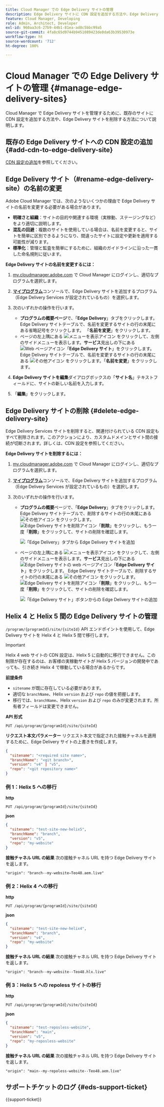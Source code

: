 ```yaml
---
title: Cloud Manager での Edge Delivery サイトの管理
description: Edge Delivery サイトに CDN 設定を追加する方法や、Edge Delivery サイトを削除する方法について説明します。
feature: Cloud Manager, Developing
role: Admin, Architect, Developer
exl-id: 960aa3c6-27b9-44b1-81ea-ad8c5bbc99a5
source-git-commit: 4fa8c65d9744b9451089423de0da63b39530973e
workflow-type: ht
source-wordcount: '712'
ht-degree: 100%

---
```


# Cloud Manager での Edge Delivery サイトの管理 {#manage-edge-delivery-sites}

Cloud Manager で Edge Delivery サイトを管理するために、既存のサイトに CDN 設定を追加する方法や、Edge Delivery サイトを削除する方法について説明します。

## 既存の Edge Delivery サイトへの CDN 設定の追加 {#add-cdn-to-edge-delivery-site}

[CDN 設定の追加](/help/implementing/cloud-manager/cdn-configurations/add-cdn-config.md)を参照してください。

## Edge Delivery サイト（#rename-edge-delivery-site）の名前の変更

Adobe Cloud Manager では、次のようないくつかの理由で Edge Delivery サイトの名前を変更する必要がある場合があります。

* **明確さと組織**：サイトの目的や関連する環境（実稼動、ステージングなど）をより適切に説明します。
* **混乱の回避**：複数のサイトを使用している場合は、名前を変更すると、サイトを簡単に区別できるようになり、間違ったサイトに設定や更新を適用する可能性が減ります。
* **標準化**：管理と監査を簡単にするために、組織のガイドラインに沿った一貫した命名規則に従います。

**Edge Delivery サイトの名前を変更するには：**

1. [my.cloudmanager.adobe.com](https://my.cloudmanager.adobe.com/) で Cloud Manager にログインし、適切なプログラムを選択します。
1. **[マイプログラム](/help/implementing/cloud-manager/navigation.md#my-programs)**&#x200B;コンソールで、Edge Delivery サイトを追加するプログラム（Edge Delivery Services が設定されているもの）を選択します。
1. 次のいずれかの操作を行います。

   * **プログラムの概要ページ**&#x200B;で、「**Edge Delivery**」タブをクリックします。Edge Delivery サイトテーブルで、名前を変更するサイトの行の末尾にある省略記号をクリックします。
「**名前を変更**」をクリックします。
   * ページの左上隅にある ![メニューを表示アイコン](https://spectrum.adobe.com/static/icons/workflow_18/Smock_ShowMenu_18_N.svg) をクリックして、左側のサイドメニューを表示します。**サービス**&#x200B;見出しの下にある ![Web ページアイコン](https://spectrum.adobe.com/static/icons/workflow_18/Smock_WebPages_18_N.svg)「**Edge Delivery サイト**」をクリックします。
Edge Delivery サイトテーブルで、名前を変更するサイトの行の末尾にある ![その他アイコン](https://spectrum.adobe.com/static/icons/workflow_18/Smock_More_18_N.svg) をクリックします。「**名前を変更**」をクリックします。

1. **Edge Delivery サイトを編集**&#x200B;ダイアログボックスの「**サイト名**」テキストフィールドに、サイトの新しい名前を入力します。

1. 「**編集**」をクリックします。

## Edge Delivery サイトの削除 {#delete-edge-delivery-site}

Edge Delivery Services サイトを削除すると、関連付けられている CDN 設定もすべて削除されます。このアクションにより、カスタムドメインとサイト間の接続が切断されます。詳しくは、CDN 設定を参照してください。<!-- https://wiki.corp.adobe.com/display/DMSArchitecture/%5BKT%5D+Cloud+Manager+2024.9.0+Release -->

**Edge Delivery サイトを削除するには：**

1. [my.cloudmanager.adobe.com](https://my.cloudmanager.adobe.com/) で Cloud Manager にログインし、適切なプログラムを選択します。
1. **[マイプログラム](/help/implementing/cloud-manager/navigation.md#my-programs)**&#x200B;コンソールで、Edge Delivery サイトを追加するプログラム（Edge Delivery Services が設定されているもの）を選択します。
1. 次のいずれかの操作を行います。

   * **プログラムの概要**&#x200B;ページで、「**Edge Delivery**」タブをクリックします。Edge Delivery サイトテーブルで、削除するサイトの行の末尾にある ![その他アイコン](https://spectrum.adobe.com/static/icons/workflow_18/Smock_More_18_N.svg) をクリックします。
![Edge Delivery サイトを削除アイコン](https://spectrum.adobe.com/static/icons/workflow_18/Smock_Delete_18_N.svg)「**削除**」をクリックし、もう一度「**削除**」をクリックして、サイトの削除を確認します。

     ![「Edge Delivery」タブから Edge Delivery サイトを追加](/help/implementing/cloud-manager/assets/cm-eds-delete1.png)

   * ページの左上隅にある ![メニューを表示アイコン](https://spectrum.adobe.com/static/icons/workflow_18/Smock_ShowMenu_18_N.svg) をクリックして、左側のサイドメニューを表示します。**サービス**&#x200B;見出しの下にある ![Edge Delivery サイトの web ページアイコン](https://spectrum.adobe.com/static/icons/workflow_18/Smock_WebPages_18_N.svg)「**Edge Delivery サイト**」をクリックします。
Edge Delivery サイトテーブルで、削除するサイトの行の末尾にある ![その他アイコン](https://spectrum.adobe.com/static/icons/workflow_18/Smock_More_18_N.svg) をクリックします。![Edge Delivery サイトを削除アイコン](https://spectrum.adobe.com/static/icons/workflow_18/Smock_Delete_18_N.svg)「**削除**」をクリックし、もう一度「**削除**」をクリックして、サイトの削除を確認します。

     ![「Edge Delivery サイト」ボタンからの Edge Delivery サイトの追加](/help/implementing/cloud-manager/assets/cm-eds-delete2.png)

## Helix 4 と Helix 5 間の Edge Delivery サイトの管理

`/program/{programId}/site/{siteId}` API エンドポイントを使用して、Edge Delivery サイトを Helix 4 と Helix 5 間で移行します。

>[!IMPORTANT]
>
>Helix 4 web サイトの CDN 設定は、Helix 5 に自動的に移行できません。この制限が存在するのは、お客様の実稼動サイトが Helix 5 バージョンの開発中であっても、引き続き Helix 4 で稼動している場合があるからです。

**前提条件**

* `sitename` が既に存在している必要があります。
* 適切な `branchName`、Helix `version` および `repo` の値を把握します。
* 移行では、`branchName`、Helix `version` および `repo` のみが変更されます。所有者フィールドは変更できません。

**API 形式**

```http
PUT /api/program/{programId}/site/{siteId}
```

**リクエスト本文パラメーター**
リクエスト本文で指定された接触チャネルを適用するために、Edge Delivery サイトの上書きを作成します。

```json
{
  "sitename": "<required site name>",
  "branchName": "<git branch>",
  "version": "v4" | "v5",
  "repo": "<git repository name>"
}
```

### 例 1：Helix 5 への移行

**http**

```http
PUT /api/program/{programId}/site/{siteId}
```

**json**

```json
{
  "sitename": "test-site-new-helix5",
  "branchName": "branch",
  "version": "v5",
  "repo": "my-website"
}
```

**接触チャネル URL の結果**
次の接触チャネル URL を持つ Edge Delivery サイトを返します。

`"origin": "branch--my-website–Teo48.aem.live"`


### 例 2：Helix 4 への移行

**http**

```http
PUT /api/program/{programId}/site/{siteId}
```

**json**

```json
{
  "sitename": "test-site-new-helix4",
  "branchName": "branch",
  "version": "v4",
  "repo": "my-website"
}
```

**接触チャネル URL の結果**
次の接触チャネル URL を持つ Edge Delivery サイトを返します。

`"origin": "branch--my-website--Teo48.hlx.live"`

### 例 3：Helix 5 への repoless サイトの移行

**http**

```http
PUT /api/program/{programId}/site/{siteId}
```

**json**

```json
{
  "sitename": "test-reposless-website",
  "branchName": "main",
  "version": "v5",
  "repo": "my-reposless-website"
}
```

**接触チャネル URL の結果**
次の接触チャネル URL を持つ Edge Delivery サイトを返します。

`"origin": "main--my-repoless-website--Teo48.aem.live"`

## サポートチケットのログ {#eds-support-ticket}

{{support-ticket}}
